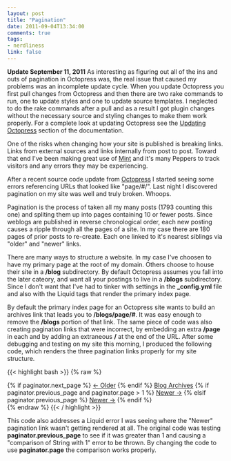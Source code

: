 ```yaml
---
layout: post
title: "Pagination"
date: 2011-09-04T13:34:00
comments: true
tags:
- nerdliness
link: false
---
```


**Update September 11, 2011** As interesting as figuring out all of the ins and outs of pagination in Octopress was, the real issue that caused my problems was an incomplete update cycle. When you update Octopress you first pull changes from Octopress and then there are two rake commands to run, one to update styles and one to update source templates. I neglected to do the rake commands after a pull and as a result I got plugin changes without the necessary source and styling changes to make them work properly.  For a complete look at updating Octopress see the [Updating Octopress](http://octopress.org/docs/updating/ "Updating Octopress") section of the documentation.

One of the risks when changing how your site is published is breaking
links. Links from external sources and links internally from post to
post. Toward that end I've been making great use of
[Mint](http://haveaminst.com "MInt") and it's many Peppers to track
visitors and any errors they may be experiencing.

After a recent source code update from [Octopress](http://octopress.org
"Octopress") I started seeing some errors referencing URLs that looked
like "page/#/". Last night I discovered pagination on my site was well
and truly broken. Whoops.

Pagination is the process of taken all my many posts (1793 counting this
one) and spliting them up into pages containing 10 or fewer posts. Since
weblogs are published in reverse chronological order, each new posting
causes a ripple through all the pages of a site. In my case there are
180 pages of prior posts to re-create. Each one linked to it's nearest
siblings via "older" and "newer" links.

There are many ways to structure a website. In my case I've choosen to
have my primary page at the root of my domain. Others choose to house
their site in a **/blog** subdirectory. By default Octopress assumes you
fall into the later cateory, and want all your postings to live in a
**/blogs** subdirectory. Since I don't want that I've had to tinker with
settings in the **_config.yml** file and also with the Liquid tags that
render the primary index page.

By default the primary index page for an Octopress site wants to build
an archives link that leads you to **/blogs/page/#**. It was easy enough
to remove the **/blogs** portion of that link. The same piece of code
was also creating pagination links that were incorrect, by embedding an
extra **/page** in each and by adding an extraneous **/** at the end of
the URL. After some debugging and testing on my site this morning, I
produced the following code, which renders the three pagination links
properly for my site structure.

{{< highlight bash >}}
  {% raw %}
    <nav role="pagination">
      <div>
        {% if paginator.next_page %}
          <a class="prev" href="{{paginator.next_page}}">&larr; Older</a>
        {% endif %}
        <a href="/archives">Blog Archives</a>
        {% if paginator.previous_page and paginator.page > 1 %}
          <a class="next" href="{{paginator.previous_page}}">Newer &rarr;</a>
        {% elsif paginator.previous_page %}
          <a class="next" href="/">Newer &rarr;</a>
        {% endif %}
      </div>
    </nav>
  {% endraw %}
{{< / highlight >}}

This code also addresses a Liquid error I was seeing where the "Newer"
pagination link wasn't getting rendered at all. The original code was
testing **paginator.previous_page** to see if it was greater than 1 and
causing a "comparison of String with 1" error to be thrown. By changing
the code to use **paginator.page** the comparison works properly.

